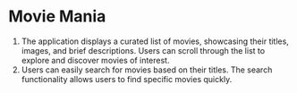 # Movie Mania
1. The application displays a curated list of movies, showcasing their titles, images, and brief descriptions. Users can scroll through the list    to explore and discover movies of interest.
2. Users can easily search for movies based on their titles. The search functionality allows users to find specific movies quickly.
